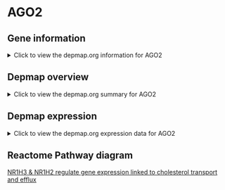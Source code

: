 <h1>AGO2</h1>

<h2>Gene information</h2>
<details>
  <summary>Click to view the depmap.org information for AGO2</summary>
  <iframe src="https://depmap.org/portal/gene/AGO2?tab=about" style="border:none;width:100%;height:800px"></iframe>
</details>

<h2>Depmap overview</h2>
<details>
  <summary>Click to view the depmap.org summary for AGO2</summary>
  <iframe src="https://depmap.org/portal/gene/AGO2?tab=overview" style="border:none;width:100%;height:800px"></iframe>
</details>

<h2>Depmap expression</h2>
<details>
  <summary>Click to view the depmap.org expression data for AGO2</summary>
  <iframe src="https://depmap.org/portal/gene/AGO2?tab=characterization" style="border:none;width:100%;height:800px"></iframe>
</details>



<h2>Reactome Pathway diagram</h2>
<a href="https://reactome.org/PathwayBrowser/#/R-HSA-9029569" target="_BLANK">NR1H3 & NR1H2 regulate gene expression linked to cholesterol transport and efflux</a>



